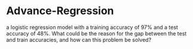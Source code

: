 # Advance-Regression

a logistic regression model with a training accuracy of 97% and a test accuracy of 48%. What could be the reason for the gap between the test and train accuracies, and how can this problem be solved?
